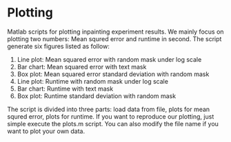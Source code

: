 # Plotting

Matlab scripts for plotting inpainting experiment results. We mainly focus on plotting two numbers: Mean squred error and runtime in second. The script generate six figures listed as follow:

1. Line plot: Mean squared error with random mask under log scale
2. Bar chart: Mean squared error with text mask
3. Box plot: Mean squared error standard deviation with random mask
4. Line plot: Runtime with random mask under log scale
5. Bar chart: Runtime with text mask
6. Box plot: Runtime standard deviation with random mask

The script is divided into three parts: load data from file, plots for mean squred error, plots for runtime. If you want to reproduce our plotting, just simple execute the plots.m script. You can also modify the file name if you want to plot your own data.